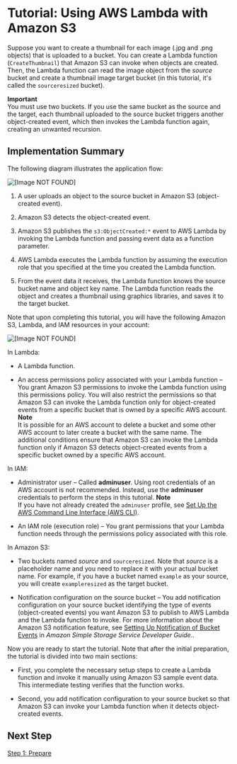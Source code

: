 # Tutorial: Using AWS Lambda with Amazon S3<a name="with-s3-example"></a>

Suppose you want to create a thumbnail for each image \(\.jpg and \.png objects\) that is uploaded to a bucket\. You can create a Lambda function \(`CreateThumbnail`\) that Amazon S3 can invoke when objects are created\. Then, the Lambda function can read the image object from the *source* bucket and create a thumbnail image target bucket \(in this tutorial, it's called the `sourceresized` bucket\)\.

**Important**  
You must use two buckets\. If you use the same bucket as the source and the target, each thumbnail uploaded to the source bucket triggers another object\-created event, which then invokes the Lambda function again, creating an unwanted recursion\. 

## Implementation Summary<a name="with-s3-example-impl-summary"></a>

The following diagram illustrates the application flow:

![\[Image NOT FOUND\]](http://docs.aws.amazon.com/lambda/latest/dg/images/s3-admin-iser-walkthrough-20.png)

1. A user uploads an object to the source bucket in Amazon S3 \(object\-created event\)\.

1. Amazon S3 detects the object\-created event\.

1. Amazon S3 publishes the `s3:ObjectCreated:*` event to AWS Lambda by invoking the Lambda function and passing event data as a function parameter\. 

1. AWS Lambda executes the Lambda function by assuming the execution role that you specified at the time you created the Lambda function\.

1. From the event data it receives, the Lambda function knows the source bucket name and object key name\. The Lambda function reads the object and creates a thumbnail using graphics libraries, and saves it to the target bucket\.

Note that upon completing this tutorial, you will have the following Amazon S3, Lambda, and IAM resources in your account: 

![\[Image NOT FOUND\]](http://docs.aws.amazon.com/lambda/latest/dg/images/s3-admin-iser-walkthrough-10.png)

In Lambda:

+ A Lambda function\.

+ An access permissions policy associated with your Lambda function – You grant Amazon S3 permissions to invoke the Lambda function using this permissions policy\. You will also restrict the permissions so that Amazon S3 can invoke the Lambda function only for object\-created events from a specific bucket that is owned by a specific AWS account\. 
**Note**  
It is possible for an AWS account to delete a bucket and some other AWS account to later create a bucket with the same name\. The additional conditions ensure that Amazon S3 can invoke the Lambda function only if Amazon S3 detects object\-created events from a specific bucket owned by a specific AWS account\. 

In IAM:

+ Administrator user – Called **adminuser**\. Using root credentials of an AWS account is not recommended\. Instead, use the **adminuser** credentials to perform the steps in this tutorial\. 
**Note**  
If you have not already created the `adminuser` profile, see [Set Up the AWS Command Line Interface \(AWS CLI\)](setup-awscli.md)\.

+ An IAM role \(execution role\) – You grant permissions that your Lambda function needs through the permissions policy associated with this role\. 

In Amazon S3:

+ Two buckets named *source* and `sourceresized`\. Note that *source* is a placeholder name and you need to replace it with your actual bucket name\. For example, if you have a bucket named `example` as your source, you will create `exampleresized` as the target bucket\.

+ Notification configuration on the source bucket – You add notification configuration on your source bucket identifying the type of events \(object\-created events\) you want Amazon S3 to publish to AWS Lambda and the Lambda function to invoke\. For more information about the Amazon S3 notification feature, see [Setting Up Notification of Bucket Events](http://docs.aws.amazon.com/AmazonS3/latest/dev/NotificationHowTo.html) in *Amazon Simple Storage Service Developer Guide*\.\.

Now you are ready to start the tutorial\. Note that after the initial preparation, the tutorial is divided into two main sections:

+ First, you complete the necessary setup steps to create a Lambda function and invoke it manually using Amazon S3 sample event data\. This intermediate testing verifies that the function works\.

+ Second, you add notification configuration to your source bucket so that Amazon S3 can invoke your Lambda function when it detects object\-created events\. 

## Next Step<a name="with-s3-example-impl-summary-next-step"></a>

[Step 1: Prepare](with-s3-example-prepare.md)
